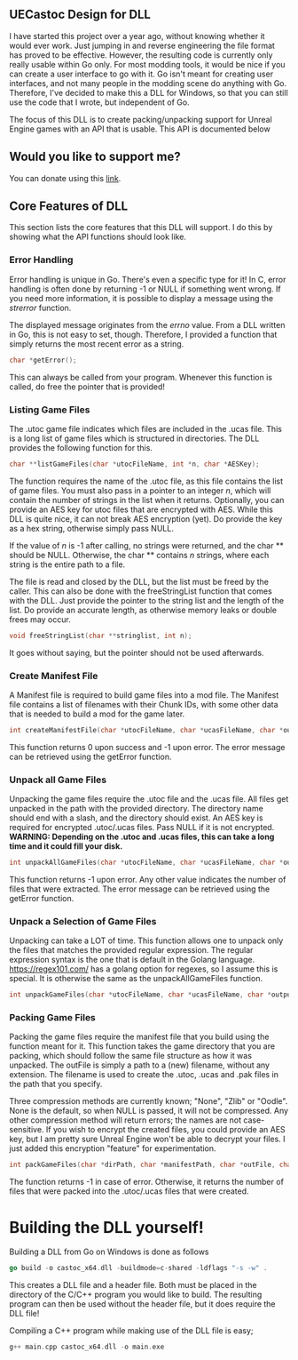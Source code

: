 ## UECastoc Design for DLL

I have started this project over a year ago, without knowing whether it would ever work.
Just jumping in and reverse engineering the file format has proved to be effective.
However, the resulting code is currently only really usable within Go only.
For most modding tools, it would be nice if you can create a user interface to go with it.
Go isn't meant for creating user interfaces, and not many people in the modding scene do anything with Go.
Therefore, I've decided to make this a DLL for Windows, so that you can still use the code that I wrote, but independent of Go.

The focus of this DLL is to create packing/unpacking support for Unreal Engine games with an API that is usable.
This API is documented below

## Would you like to support me?
You can donate using this [link](https://www.paypal.com/donate/?hosted_button_id=VLFVGJ749MQCC).

## Core Features of DLL

This section lists the core features that this DLL will support.
I do this by showing what the API functions should look like.

### Error Handling
Error handling is unique in Go.
There's even a specific type for it!
In C, error handling is often done by returning -1 or NULL if something went wrong.
If you need more information, it is possible to display a message using the _strerror_ function.

The displayed message originates from the _errno_ value.
From a DLL written in Go, this is not easy to set, though.
Therefore, I provided a function that simply returns the most recent error as a string.

```c
char *getError();
```

This can always be called from your program.
Whenever this function is called, do free the pointer that is provided!

### Listing Game Files
The .utoc game file indicates which files are included in the .ucas file.
This is a long list of game files which is structured in directories.
The DLL provides the following function for this.

```c
char **listGameFiles(char *utocFileName, int *n, char *AESKey);
```

The function requires the name of the .utoc file, as this file contains the list of game files.
You must also pass in a pointer to an integer _n_, which will contain the number of strings in the list when it returns.
Optionally, you can provide an AES key for utoc files that are encrypted with AES.
While this DLL is quite nice, it can not break AES encryption (yet).
Do provide the key as a hex string, otherwise simply pass NULL.

If the value of _n_ is -1 after calling, no strings were returned, and the char ** should be NULL.
Otherwise, the char ** contains _n_ strings, where each string is the entire path to a file.

The file is read and closed by the DLL, but the list must be freed by the caller.
This can also be done with the freeStringList function that comes with the DLL.
Just provide the pointer to the string list and the length of the list.
Do provide an accurate length, as otherwise memory leaks or double frees may occur.
```c
void freeStringList(char **stringlist, int n);
```
It goes without saying, but the pointer should not be used afterwards.


### Create Manifest File
A Manifest file is required to build game files into a mod file.
The Manifest file contains a list of filenames with their Chunk IDs, with some other data that is needed to build a mod for the game later.
```c
int createManifestFile(char *utocFileName, char *ucasFileName, char *outputFileName);
```
This function returns 0 upon success and -1 upon error. 
The error message can be retrieved using the getError function.


### Unpack all Game Files
Unpacking the game files require the .utoc file and the .ucas file.
All files get unpacked in the path with the provided directory.
The directory name should end with a slash, and the directory should exist.
An AES key is required for encrypted .utoc/.ucas files.
Pass NULL if it is not encrypted.
**WARNING: Depending on the .utoc and .ucas files, this can take a long time and it could fill your disk.**

```c
int unpackAllGameFiles(char *utocFileName, char *ucasFileName, char *outputDirectory, char *AESKey);
```
This function returns -1 upon error.
Any other value indicates the number of files that were extracted.
The error message can be retrieved using the getError function.


### Unpack a Selection of Game Files
Unpacking can take a LOT of time.
This function allows one to unpack only the files that matches the provided regular expression.
The regular expression syntax is the one that is default in the Golang language.
https://regex101.com/ has a golang option for regexes, so I assume this is special.
It is otherwise the same as the unpackAllGameFiles function.

```c
int unpackGameFiles(char *utocFileName, char *ucasFileName, char *outputDirectory, char *regex, char *AESKey);
```

### Packing Game Files
Packing the game files require the manifest file that you build using the function meant for it.
This function takes the game directory that you are packing, which should follow the same file structure as how it was unpacked.
The outFile is simply a path to a (new) filename, without any extension. 
The filename is used to create the .utoc, .ucas and .pak files in the path that you specify.

Three compression methods are currently known; "None", "Zlib" or "Oodle".
None is the default, so when NULL is passed, it will not be compressed.
Any other compression method will return errors; the names are not case-sensitive.
If you wish to encrypt the created files, you could provide an AES key, but I am pretty sure Unreal Engine won't be able to decrypt your files.
I just added this encryption "feature" for experimentation.

```c
int packGameFiles(char *dirPath, char *manifestPath, char *outFile, char *compressionMethod, char *AESKey);
```
The function returns -1 in case of error. 
Otherwise, it returns the number of files that were packed into the .utoc/.ucas files that were created.

# Building the DLL yourself!

Building a DLL from Go on Windows is done as follows
```go
go build -o castoc_x64.dll -buildmode=c-shared -ldflags "-s -w" .
```
This creates a DLL file and a header file. 
Both must be placed in the directory of the C/C++ program you would like to build.
The resulting program can then be used without the header file, but it does require the DLL file!

Compiling a C++ program while making use of the DLL file is easy;
```cpp
g++ main.cpp castoc_x64.dll -o main.exe
```